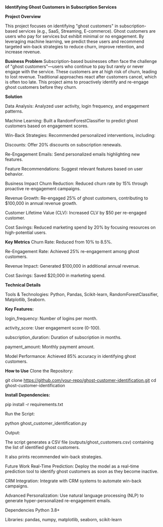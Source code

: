 **Identifying Ghost Customers in Subscription Services**

**Project Overview**


This project focuses on identifying "ghost customers" in subscription-based services (e.g., SaaS, Streaming, E-commerce). Ghost customers are users who pay for services but exhibit minimal or no engagement. By leveraging machine learning, we predict these users and recommend targeted win-back strategies to reduce churn, improve retention, and increase revenue.

**Business Problem**
Subscription-based businesses often face the challenge of "ghost customers"—users who continue to pay but rarely or never engage with the service. These customers are at high risk of churn, leading to lost revenue. Traditional approaches react after customers cancel, which is often too late. This project aims to proactively identify and re-engage ghost customers before they churn.

**Solution**

Data Analysis: Analyzed user activity, login frequency, and engagement patterns.

Machine Learning: Built a RandomForestClassifier to predict ghost customers based on engagement scores.

Win-Back Strategies: Recommended personalized interventions, including:

Discounts: Offer 20% discounts on subscription renewals.

Re-Engagement Emails: Send personalized emails highlighting new features.

Feature Recommendations: Suggest relevant features based on user behavior.

Business Impact
Churn Reduction: Reduced churn rate by 15% through proactive re-engagement campaigns.

Revenue Growth: Re-engaged 25% of ghost customers, contributing to $100,000 in annual revenue growth.

Customer Lifetime Value (CLV): Increased CLV by $50 per re-engaged customer.

Cost Savings: Reduced marketing spend by 20% by focusing resources on high-potential users.

**Key Metrics**
Churn Rate: Reduced from 10% to 8.5%.

Re-Engagement Rate: Achieved 25% re-engagement among ghost customers.

Revenue Impact: Generated $100,000 in additional annual revenue.

Cost Savings: Saved $20,000 in marketing spend.

**Technical Details**

Tools & Technologies: Python, Pandas, Scikit-learn, RandomForestClassifier, Matplotlib, Seaborn.

**Key Features:**

login_frequency: Number of logins per month.

activity_score: User engagement score (0-100).

subscription_duration: Duration of subscription in months.

payment_amount: Monthly payment amount.

Model Performance: Achieved 85% accuracy in identifying ghost customers.

**How to Use**
Clone the Repository:

git clone https://github.com/your-repo/ghost-customer-identification.git
cd ghost-customer-identification

**Install Dependencies:**

pip install -r requirements.txt

Run the Script:

python ghost_customer_identification.py

Output:

The script generates a CSV file (outputs/ghost_customers.csv) containing the list of identified ghost customers.

It also prints recommended win-back strategies.

Future Work
Real-Time Prediction: Deploy the model as a real-time prediction tool to identify ghost customers as soon as they become inactive.

CRM Integration: Integrate with CRM systems to automate win-back campaigns.

Advanced Personalization: Use natural language processing (NLP) to generate hyper-personalized re-engagement emails.

Dependencies
Python 3.8+

Libraries: pandas, numpy, matplotlib, seaborn, scikit-learn








